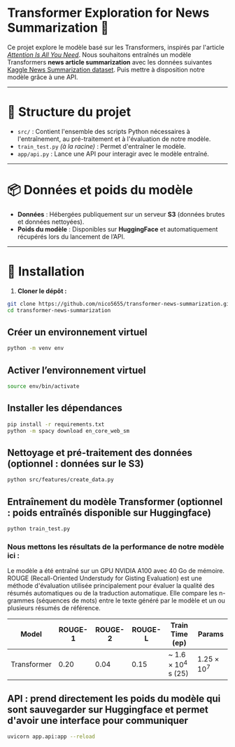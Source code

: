 # Transformer Exploration for News Summarization :newspaper:

Ce projet explore le modèle basé sur les Transformers, inspirés par l'article [*Attention Is All You Need*](https://arxiv.org/abs/1706.03762). Nous souhaitons entraînés un modèle Transformers **news article summarization** avec les données suivantes [Kaggle News Summarization dataset](https://www.kaggle.com/datasets/sbhatti/news-summarization). Puis mettre à disposition notre modèle grâce à une API.

---

# 📁 Structure du projet

- `src/` : Contient l'ensemble des scripts Python nécessaires à l'entraînement, au pré-traitement et à l'évaluation de notre modèle.
- `train_test.py` *(à la racine)* : Permet d'entraîner le modèle.
- `app/api.py` : Lance une API pour interagir avec le modèle entraîné.

---


# 📦 Données et poids du modèle

- **Données** : Hébergées publiquement sur un serveur **S3** (données brutes et données nettoyées).
- **Poids du modèle** : Disponibles sur **HuggingFace** et automatiquement récupérés lors du lancement de l’API.

---


# 🚀 Installation

1. **Cloner le dépôt :**

```bash
git clone https://github.com/nico5655/transformer-news-summarization.git
cd transformer-news-summarization
```
## Créer un environnement virtuel
```bash
python -m venv env
```
## Activer l’environnement virtuel
```bash
source env/bin/activate 
```
## Installer les dépendances
```bash
pip install -r requirements.txt
python -m spacy download en_core_web_sm
```

## Nettoyage et pré-traitement des données (optionnel : données sur le S3)

```bash
python src/features/create_data.py
```

## Entraînement du modèle Transformer (optionnel : poids entraînés disponible sur Huggingface)

```bash
python train_test.py
```

### Nous mettons les résultats de la performance de notre modèle ici : 

Le modèle a été entraîné sur un GPU NVIDIA A100 avec 40 Go de mémoire. 
ROUGE (Recall-Oriented Understudy for Gisting Evaluation) est une méthode d'évaluation utilisée principalement pour évaluer la qualité des résumés automatiques ou de la traduction automatique. Elle compare les n-grammes (séquences de mots) entre le texte généré par le modèle et un ou plusieurs résumés de référence.

| Model                        | ROUGE-1 | ROUGE-2 | ROUGE-L | Train Time (ep)  | Params  |
|------------------------------|---------|---------|---------|------------------|---------|
| Transformer                  | 0.20    | 0.04    | 0.15    | ~ $1.6 \times 10^4$ s (25) | $1.25 \times 10^7$  |


## API : prend directement les poids du modèle qui sont sauvegarder sur Huggingface et permet d'avoir une interface pour communiquer

```bash
uvicorn app.api:app --reload
```



